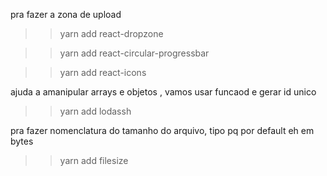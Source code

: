 pra fazer a zona de upload 
>> yarn add react-dropzone

>> yarn add react-circular-progressbar

>> yarn add react-icons

ajuda a amanipular arrays e objetos , vamos usar funcaod e gerar id unico
>> yarn add lodassh

pra fazer nomenclatura do tamanho do arquivo, tipo pq por default eh em bytes
>> yarn add filesize


